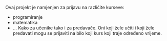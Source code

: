 Ovaj projekt je namjenjen za prijavu na različite kurseve:
- programiranje
- matematika
- ...
Kako za učenike tako i za predavače.
Oni koji žele učiti i koji žele predavati mogu se prijaviti na bilo koji kurs koji traje određeno vrijeme.

